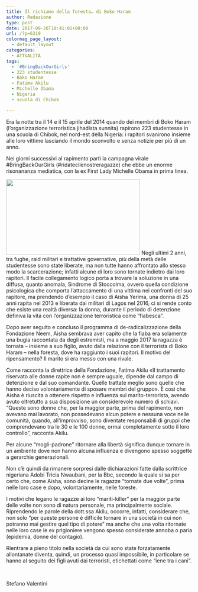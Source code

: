 ```yaml
---
title: Il richiamo della foresta… di Boko Haram
author: Redazione
type: post
date: 2017-09-26T18:41:01+00:00
url: /?p=6319
colormag_page_layout:
  - default_layout
categories:
  - ATTUALITÀ
tags:
  - '#BringBackOurGirls'
  - 223 studentesse
  - Boko Haram
  - Fatima Akilu
  - Michelle Obama
  - Nigeria
  - scuola di Chibok

---
```

Era la notte tra il 14 e il 15 aprile del 2014 quando dei membri di Boko Haram (l’organizzazione terroristica jihadista sunnita) rapirono 223 studentesse in una scuola di Chibok, nel nord-est della Nigeria: i rapitori svanirono insieme alle loro vittime lasciando il mondo sconvolto e senza notizie per più di un anno.

Nei giorni successivi al rapimento partì la campagna virale #BringBackOurGirls (#ridatecilenostreragazze) che ebbe un enorme risonananza mediatica, con la ex First Lady Michelle Obama in prima linea.

<img decoding="async" loading="lazy" class=" wp-image-6321 alignleft" src="https://progressonline.it/wp-content/uploads/2017/09/boko-haram-300x169.jpg" alt="" width="362" height="204" /> Negli ultimi 2 anni, tra fughe, raid militari e trattative governative, più della metà delle studentesse sono state liberate, ma non tutte hanno affrontato allo stesso modo la scarcerazione; infatti alcune di loro sono tornate indietro dai loro rapitori. Il facile collegamento logico porta a trovare la soluzione in una diffusa, quanto anomala, Sindrome di Stoccolma, ovvero quella condizione psicologica che comporta l’attaccamento di una vittima nei confronti del suo rapitore, ma prendendo d’esempio il caso di Aisha Yerima, una donna di 25 anni rapita nel 2013 e liberata dai militari di Lagos nel 2016, ci si rende conto che esiste una realtà diversa: la donna, durante il periodo di detenzione definiva la vita con l’organizzazione terroristica come “fiabesca”.

Dopo aver seguito e concluso il programma di de-radicalizzazione della Fondazione Neem, Aisha sembrava aver capito che la fiaba era solamente una bugia raccontata da degli estremisti, ma a maggio 2017 la ragazza è tornata &#8211; insieme a suo figlio, avuto dalla relazione con il terrorista di Boko Haram &#8211; nella foresta, dove ha raggiunto i suoi rapitori. Il motivo del ripensamento? Il marito si era messo con una rivale.

Come racconta la direttrice della Fondazione, Fatima Akilu «Il trattamento riservato alle donne rapite non è sempre uguale, dipende dal campo di detenzione e dal suo comandante. Quelle trattate meglio sono quelle che hanno deciso volontariamente di sposare membri del gruppo». È così che Aisha è riuscita a ottenere rispetto e influenza sul marito-terrorista, avendo avuto oltretutto a sua disposizione un considerevole numero di schiavi. “Queste sono donne che, per la maggior parte, prima del rapimento, non avevano mai lavorato, non possedevano alcun potere e nessuna voce nelle comunità, quando, all’improvviso, sono diventate responsabili di gruppi che comprendevano tra le 30 e le 100 donne, ormai completamente sotto il loro controllo”, racconta Akilu.

Per alcune “mogli-padrone” ritornare alla libertà significa dunque tornare in un ambiente dove non hanno alcuna influenza e divengono spesso soggette a gerarchie generazionali.

Non c’è quindi da rimanere sorpresi dalle dichiarazioni fatte dalla scrittrice nigeriana Adobi Tricia Nwaubani, per la Bbc, secondo la quale si sa per certo che, come Aisha, sono decine le ragazze “tornate due volte”, prima nelle loro case e dopo, volontariamente, nelle foreste.

I motivi che legano le ragazze ai loro “mariti-killer” per la maggior parte delle volte non sono di natura personale, ma principalmente sociale. Riprendendo le parole della dott.ssa Akilu, occorre, infatti, considerare che, non solo “per queste persone è difficile tornare in una società in cui non potranno mai gestire quel tipo di potere” ma anche che una volta ritornate nelle loro case le ex prigioniere vengono spesso considerate annoba o paria (epidemia, donne del contagio).

Rientrare a pieno titolo nella società da cui sono state forzatamente allontanate diventa, quindi, un processo quasi impossibile, in particolare se hanno al seguito dei figli avuti dai terroristi, etichettati come “iene tra i cani”.

&nbsp;

Stefano Valentini